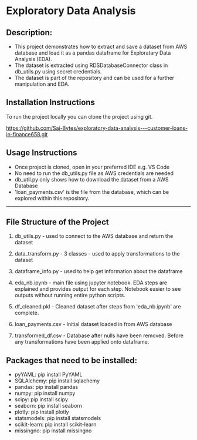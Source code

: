 # Exploratory Data Analysis

## Description:
- This project demonstrates how to extract and save a dataset from AWS database and load it as a pandas dataframe for Exploratary Data Analysis (EDA).
- The dataset is extracted using RDSDatabaseConnector class in db_utils.py using secret credentials. 
- The dataset is part of the repository and can be used for a further manipulation and EDA.

## Installation Instructions
To run the project locally you can clone the project using git. 

https://github.com/Saj-Bytes/exploratory-data-analysis---customer-loans-in-finance658.git


## Usage Instructions
- Once project is cloned, open in your preferred IDE e.g. VS Code 
- No need to run the db_utils.py file as AWS credentials are needed
- db_util.py only shows how to download the dataset from a AWS Database
- 'loan_payments.csv' is the file from the database, which can be explored within this repository.

---
## File Structure of the Project
1.  db_utils.py - used to connect to the AWS database and return the dataset

2. data_transform.py - 3 classes - used to apply transformations to the dataset
3. dataframe_info.py - used to help get information about the dataframe
4. eda_nb.ipynb - main file using jupyter notebook. EDA steps are explained and provides output for each step. Notebook easier to see outputs without running entire python scripts.

5. df_cleaned.pkl - Cleaned dataset after steps from 'eda_nb.ipynb' are complete.

6. loan_payments.csv - Initial dataset loaded in from AWS database

7. transformed_df.csv - Database after nulls have been removed. Before any transformations have been applied onto dataframe.


## Packages that need to be installed:
- pyYAML: pip install PyYAML
- SQLAlchemy: pip install sqlachemy
- pandas: pip install pandas
- numpy: pip install numpy
- scipy: pip install scipy
- seaborn: pip install seaborn
- plotly: pip install plotly
- statsmodels: pip install statsmodels 
- scikit-learn: pip install scikit-learn
- missingno: pip install missingno
